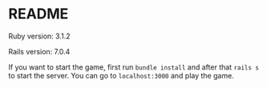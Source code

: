 # README

Ruby version: 3.1.2

Rails version: 7.0.4

If you want to start the game, first run `bundle install` and after that `rails s` to start the server. You can go to `localhost:3000` and play the game.
